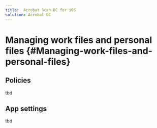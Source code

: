 ```yaml
---
title:  Acrobat Scan DC for iOS
solution: Acrobat DC
---
```


# Managing work files and personal files {#Managing-work-files-and-personal-files}

## Policies

tbd

## App settings

tbd